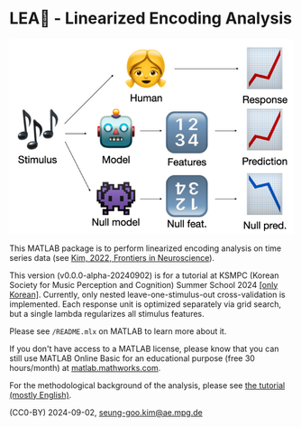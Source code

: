 # LEA👧 - Linearized Encoding Analysis

<img src="private/img/lea-overview.png">

This MATLAB package is to perform linearized encoding analysis on time series data (see [Kim, 2022, Frontiers in Neuroscience](https://doi.org/10.3389/fnins.2022.928841)).

This version (v0.0.0-alpha-20240902) is for a tutorial at KSMPC (Korean Society for Music Perception and Cognition) Summer School 2024 [[only Korean]](https://www.ksmpc.kr/single-post/2024-%EC%A0%9C-3-%ED%9A%8C-%ED%95%9C%EA%B5%AD%EC%9D%8C%EC%95%85%EC%A7%80%EA%B0%81%EC%9D%B8%EC%A7%80%ED%95%99%ED%9A%8C-%EC%97%AC%EB%A6%84%ED%95%99%EA%B5%90). Currently, only nested leave-one-stimulus-out cross-validation is implemented. Each response unit is optimized separately via grid search, but a single lambda regularizes all stimulus features.

Please see `/README.mlx` on MATLAB to learn more about it.

If you don't have access to a MATLAB license, please know that you can still use MATLAB Online Basic for an educational purpose (free 30 hours/month) at [matlab.mathworks.com](https://matlab.mathworks.com).

For the methodological background of the analysis, please see [the tutorial (mostly English)](https://github.com/seunggookim/ksmpc-ss24-sess3).

(CC0-BY) 2024-09-02, [seung-goo.kim@ae.mpg.de](mailto:seung-goo.kim@ae.mpg.de)

